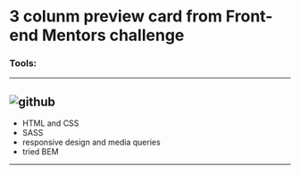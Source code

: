# 3 colunm preview card from Front-end Mentors challenge

### Tools:
---
![github](https://user-images.githubusercontent.com/89069692/146678530-2811f8ed-b6bd-42fa-ae86-64ad44ecc2af.png)
---
- HTML and CSS
- SASS
- responsive design and media queries
- tried BEM
---
